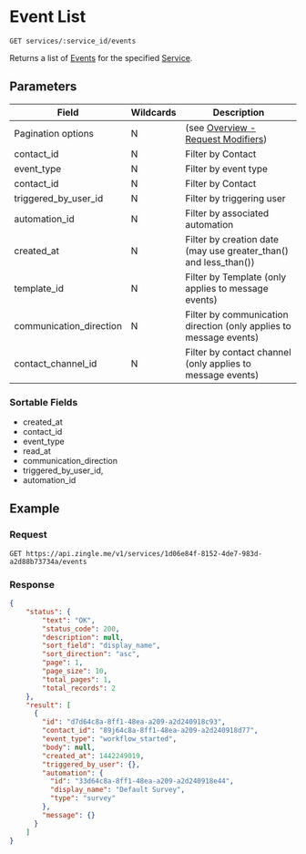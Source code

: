 # Event List

    GET services/:service_id/events
    
Returns a list of [Events] for the specified [Service]. 

## Parameters
Field | Wildcards | Description
--- | --- | ---
Pagination options | N | (see [Overview - Request Modifiers][])
contact_id | N | Filter by Contact
event_type | N | Filter by event type
contact_id | N | Filter by Contact
triggered_by_user_id | N | Filter by triggering user
automation_id | N | Filter by associated automation
created_at | N | Filter by creation date (may use greater_than() and less_than())
template_id | N | Filter by Template (only applies to message events)
communication_direction | N | Filter by communication direction (only applies to message events)
contact_channel_id | N | Filter by contact channel (only applies to message events)

### Sortable Fields
* created_at
* contact_id
* event_type
* read_at
* communication_direction
* triggered_by_user_id,
* automation_id


## Example
### Request

    GET https://api.zingle.me/v1/services/1d06e84f-8152-4de7-983d-a2d88b73734a/events

### Response
``` json
{
    "status": {
        "text": "OK",
        "status_code": 200,
        "description": null,
        "sort_field": "display_name",
        "sort_direction": "asc",
        "page": 1,
        "page_size": 10,
        "total_pages": 1,
        "total_records": 2
    },
    "result": [ 
      {
        "id": "d7d64c8a-8ff1-48ea-a209-a2d240918c93",
        "contact_id": "89j64c8a-8ff1-48ea-a209-a2d240918d77",
        "event_type": "workflow_started",
        "body": null,
        "created_at": 1442249019,
        "triggered_by_user": {},
        "automation": {
          "id": "33d64c8a-8ff1-48ea-a209-a2d240918e44",
          "display_name": "Default Survey",
          "type": "survey"
        },
        "message": {}      
      }
    ]
}
```

[Overview - Request Modifiers]: /README.md#request-modifiers
[Events]: README.md
[Service]: /services/README.md
[Account]: /accounts/README.md
